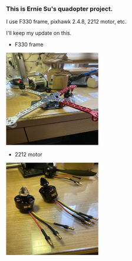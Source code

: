 ### This is Ernie Su's quadopter project.

I use F330 frame, pixhawk 2.4.8, 2212 motor, etc.

I'll keep my update on this. 

* F330 frame

<img src ="https://github.com/Ernie-Su/Quadcopter_F330/blob/master/Image/frame_1.JPG" width="250" height="250">

* 2212 motor

<img src ="https://github.com/Ernie-Su/Quadcopter_F330/blob/master/Image/2212_motor_1.JPG" width="250" height="250">

